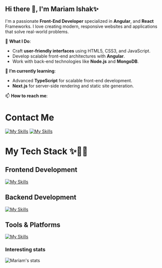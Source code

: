 ## Hi there 👋, I'm Mariam Ishak✨

I'm a passionate **Front-End Developer** specialized in  **Angular**, and **React** Frameworks.
I love creating modern, responsive websites and applications that solve real-world problems.

🌟 **What I Do**:
- Craft **user-friendly interfaces** using HTML5, CSS3, and JavaScript.
- Develop scalable front-end architectures with **Angular**.
- Work with back-end technologies like **Node.js** and **MongoDB**.

🌱 **I’m currently learning**:
 - Advanced **TypeScript** for scalable front-end development.
 - **Next.js** for server-side rendering and static site generation.

 📫 **How to reach me**: 
# Contact Me
[![My Skills](https://skillicons.dev/icons?i=linkedin)](https://www.linkedin.com/in/mariam-ishak-148004252)
[![My Skills](https://skillicons.dev/icons?i=gmail)](mailto:mariamishakgebril@gmail.com)

# My Tech Stack ✨👩‍💻

## Frontend Development
[![My Skills](https://skillicons.dev/icons?i=html,css,bootstrap,js,ts,angular,React)](https://skillicons.dev)

## Backend Development
[![My Skills](https://skillicons.dev/icons?i=nodejs,mongodb)](https://skillicons.dev)

## Tools & Platforms
[![My Skills](https://skillicons.dev/icons?i=git,github,vscode)](https://skillicons.dev)


### Interesting stats
![Mariam's stats](https://github-readme-stats.vercel.app/api?username=MariamIshak&show_icons=true)


